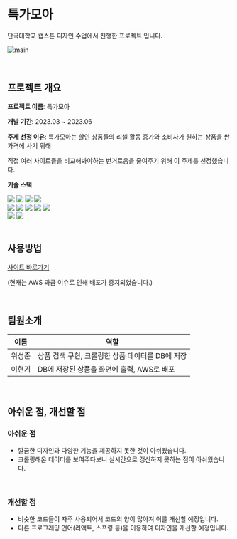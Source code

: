 # 특가모아


단국대학교 캡스톤 디자인 수업에서 진행한 프로젝트 입니다.


![main](https://github.com/user-attachments/assets/9e476ab8-b561-4a93-a532-253a8998025d)


<br>


## 프로젝트 개요


**프로젝트 이름**: 특가모아


**개발 기간**: 2023.03 ~ 2023.06

**주제 선정 이유**: 특가모아는 할인 상품들의 리셀 활동 증가와 소비자가 원하는 상품을 싼 가격에 사기 위해 


직접 여러 사이트들을 비교해봐야하는 번거로움을 줄여주기 위해 이 주제를 선정했습니다.


**기술 스택**


<div>
  <img src="https://img.shields.io/badge/html5-E34F26?style=for-the-badge&logo=html5&logoColor=white"> 
  <img src="https://img.shields.io/badge/css-1572B6?style=for-the-badge&logo=css3&logoColor=white"> 
  <img src="https://img.shields.io/badge/javascript-F7DF1E?style=for-the-badge&logo=javascript&logoColor=black"> 
  <img src="https://img.shields.io/badge/bootstrap-7952B3?style=for-the-badge&logo=bootstrap&logoColor=white">
  <br>

  
  <img src="https://img.shields.io/badge/jquery-0769AD?style=for-the-badge&logo=jquery&logoColor=white">
  <img src="https://img.shields.io/badge/python-3776AB?style=for-the-badge&logo=python&logoColor=white"> 
  <img src="https://img.shields.io/badge/mongoDB-47A248?style=for-the-badge&logo=MongoDB&logoColor=white">
  <img src="https://img.shields.io/badge/flask-000000?style=for-the-badge&logo=flask&logoColor=white">
  <img src="https://img.shields.io/badge/amazonaws-232F3E?style=for-the-badge&logo=amazonaws&logoColor=white">
  <br>

  
  <img src="https://img.shields.io/badge/github-181717?style=for-the-badge&logo=github&logoColor=white">
  <img src="https://img.shields.io/badge/git-F05032?style=for-the-badge&logo=git&logoColor=white">
  <br>
</div>

 
<br>


## 사용방법


[사이트 바로가기](http://www.specialpricemoa.site)


(현재는 AWS 과금 이슈로 인해 배포가 중지되었습니다.)


<br>


## 팀원소개


|이름|역할|
|---|--------------------|
|위성준|상품 검색 구현, 크롤링한 상품 데이터를 DB에 저장|
|이현기|DB에 저장된 상품을 화면에 출력, AWS로 배포|


<br>


## 아쉬운 점, 개선할 점


### 아쉬운 점
  - 깔끔한 디자인과 다양한 기능을 제공하지 못한 것이 아쉬웠습니다.
  - 크롤링해온 데이터를 보여주다보니 실시간으로 갱신하지 못하는 점이 아쉬웠습니다.


<br>


### 개선할 점
  - 비슷한 코드들이 자주 사용되어서 코드의 양이 많아져 이를 개선할 예정입니다.
  - 다른 프로그래밍 언어(리액트, 스프링 등)을 이용하여 디자인을 개선할 예정입니다.
